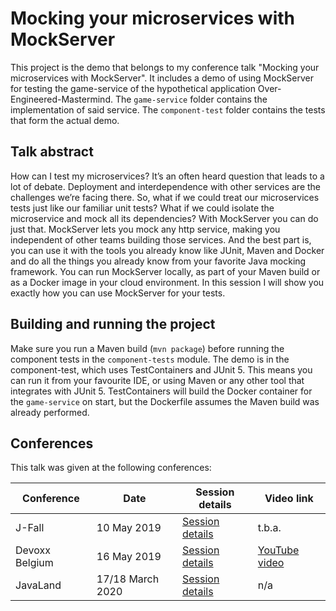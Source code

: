 # Mocking your microservices with MockServer

This project is the demo that belongs to my conference talk "Mocking your microservices with MockServer". 
It includes a demo of using MockServer for testing the game-service of the hypothetical application Over-Engineered-Mastermind.
The `game-service` folder contains the implementation of said service.
The `component-test` folder contains the tests that form the actual demo.

## Talk abstract

How can I test my microservices? It’s an often heard question that leads to a lot of debate. 
Deployment and interdependence with other services are the challenges we’re facing there. 
So, what if we could treat our microservices tests just like our familiar unit tests? 
What if we could isolate the microservice and mock all its dependencies? With MockServer you can do just that. 
MockServer lets you mock any http service, making you independent of other teams building those services. 
And the best part is, you can use it with the tools you already know like JUnit, Maven and Docker and do all the things you already know from your favorite Java mocking framework. 
You can run MockServer locally, as part of your Maven build or as a Docker image in your cloud environment. 
In this session I will show you exactly how you can use MockServer for your tests.

## Building and running the project

Make sure you run a Maven build (`mvn package`) before running the component tests in the `component-tests` module.
The demo is in the component-test, which uses TestContainers and JUnit 5. 
This means you can run it from your favourite IDE, or using Maven or any other tool that integrates with JUnit 5. 
TestContainers will build the Docker container for the `game-service` on start, but the Dockerfile assumes the Maven build was already performed.

## Conferences
This talk was given at the following conferences:

| Conference     | Date         | Session details | Video link |
|----------------|--------------|-----------------|------------|
| J-Fall         | 10 May 2019  | [Session details](https://jfall.nl/sessions/mocking-your-microservices-with-mock-server/) | t.b.a. |
| Devoxx Belgium | 16 May 2019  | [Session details](https://devoxx.be/talk/?id=13606) | [YouTube video](https://youtu.be/oipykrGdsk8) |
| JavaLand       | 17/18 March 2020 | [Session details](https://events.rainfocus.com/widget/oracle/oow19/catalogcodeone19?search=dev1301) | n/a |
